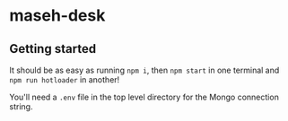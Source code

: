 # maseh-desk

## Getting started

It should be as easy as running `npm i`, then `npm start` in one terminal and `npm run hotloader` in
another!

You'll need a `.env` file in the top level directory for the Mongo connection string.
